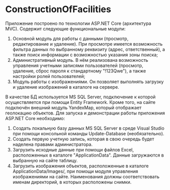 # ConstructionOfFacilities

Приложение построено по технологии ASP.NET Core (архитектура MVC). 
Содержит следующие функциональные модули:
1) Основной модуль для работы с данными (просмотр, редактирование и удаление). При просмотре имеется возможность фильтра данных по выбранному реквизиту (адрес, ответственный), а также поиск информации с возможностью указания зоны поиска;
2) Административный модуль. В нём реализована возможность управления учетными записями пользователей (просмотр, удаление, сброс 
пароля к стандартному "!123Qwe"), а также настройки ролей пользователей;
3) Модуль работы с изображениями. Он позволяет выполнять загрузку и удаление изображений в каталоге на сервере.

В качестве БД используется MS SQL Server, подключение к которой осуществляется при помощи Entity Framework. Кроме того, на сайте подключён внешний модуль YandexMap, который отображает геолокацию объектов.
Для запуска и демонстрации работы приложения ASP.NET Core необходимо:
1) Создать локальную базу данных MS SQL Server в среде Visual Studio при помощи консольной команды Update-Database (необязательно).
2) Создать первую учетную запись, которая в свою очередь будет наделена правами администратора.
3) Загрузить исходные данные при помощи файлов Excel, расположенных в каталоге "ApplicationData". Данные загружаются в выбранную на сайте
таблицу.
4) Загрузить изображения объектов, расположенные в каталоге ApplicationData/Images/, при помощи модуля управления изображениями на сайте. Наименования должны соответствовать именам директорий, в которых расположены снимки.
